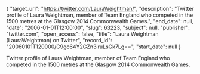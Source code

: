 {
  "target_url": "https://twitter.com/LauraWeightman/", 
  "description": "Twitter profile of Laura Weightman, member of Team England who competed in the 1500 metres at the Glasgow 2014 Commonwealth Games.", 
  "end_date": null, 
  "date": "2006-01-01T12:00:00", 
  "slug": 63223, 
  "subject": null, 
  "publisher": "twitter.com", 
  "open_access": false, 
  "title": "Laura Weightman (LauraWeightman) on Twitter", 
  "record_id": "20060101T120000/C9gc64Y2GZn3iruLsGk7Lg==", 
  "start_date": null
}

Twitter profile of Laura Weightman, member of Team England who competed in the 1500 metres at the Glasgow 2014 Commonwealth Games.